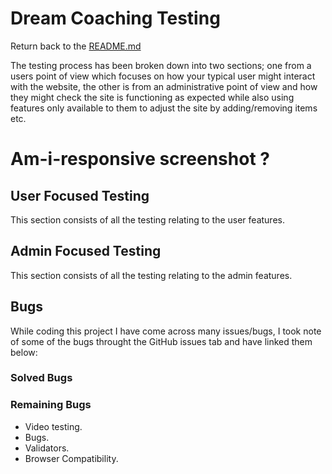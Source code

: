# Dream Coaching Testing
Return back to the [README.md](/README.md)

The testing process has been broken down into two sections; one from a users point of view which focuses on how your typical user might interact with the website, the other is from an administrative point of view and how they might check the site is functioning as expected while also using features only available to them to adjust the site by adding/removing items etc.

# Am-i-responsive screenshot ?

## User Focused Testing
This section consists of all the testing relating to the user features.

## Admin Focused Testing
This section consists of all the testing relating to the admin features.

## Bugs
While coding this project I have come across many issues/bugs, I took note of some of the bugs throught the GitHub issues tab and have linked them below:

### Solved Bugs

### Remaining Bugs

* Video testing.
* Bugs.
* Validators.
* Browser Compatibility.